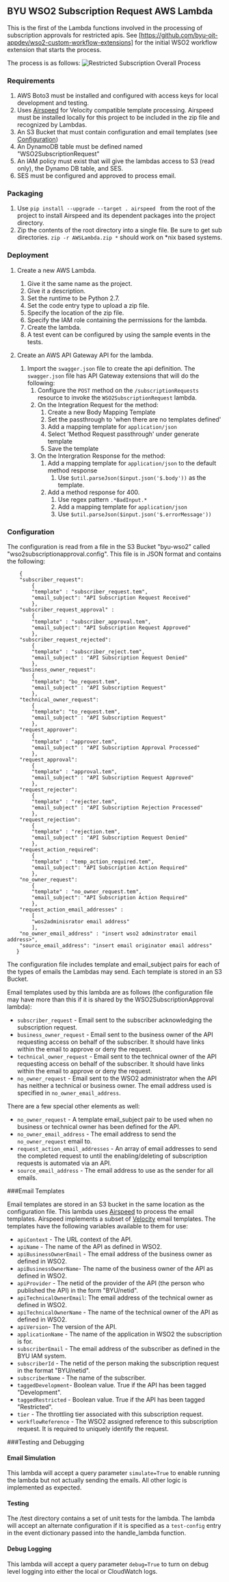 ## BYU WSO2 Subscription Request AWS Lambda

This is the first of the Lambda functions involved in the processing of subscription approvals for restricted apis.
See [https://github.com/byu-oit-appdev/wso2-custom-workflow-extensions] for the initial WSO2 workflow extension that starts the process.

The process is as follows:
![Restricted Subscription Overall Process](docimages/WSO2RestrictedSubscription.png "Restricted Subscription Overall Process")

### Requirements

1. AWS Boto3 must be installed and configured with access keys for local development and testing.
1. Uses [Airspeed](https://github.com/purcell/airspeed) for Velocity compatible template processing. Airspeed must be installed locally for this project to be included
in the zip file and recognized by Lambdas.
1. An S3 Bucket that must contain configuration and email templates (see [Configuration](#Configuration))
1. An DynamoDB table must be defined named "WSO2SubscriptionRequest"
1. An IAM policy must exist that will give the lambdas access to S3 (read only), the Dynamo DB table, and SES.
1. SES must be configured and approved to process email.

### Packaging
1. Use `pip install --upgrade --target . airspeed `
   from the root of the project to install Airspeed and its dependent packages into the project directory.
1. Zip the contents of the root directory into a single file. Be sure to get sub directories. `zip -r AWSLambda.zip *` should
work on *nix based systems.

### Deployment
1. Create a new AWS Lambda.
    1. Give it the same name as the project.
    1. Give it a description.
    1. Set the runtime to be Python 2.7.
    1. Set the code entry type to upload a zip file.
    1. Specify the location of the zip file.
    1. Specify the IAM role containing the permissions for the lambda.
    1. Create the lambda.
    1. A test event can be configured by using the sample events in the tests.

1. Create an AWS API Gateway API for the lambda.
    1. Import the `swagger.json` file to create the api definition. The `swagger.json` file has API Gateway extensions that
    will do the following:
        1. Configure the `POST` method on the `/subscriptionRequests` resource to invoke the `WSO2SubscriptionRequest` lambda.
        1. On the Integration Request for the method:
            1. Create a new Body Mapping Template
            1. Set the passthrough to 'when there are no templates defined'
            1. Add a mapping template for `application/json`
            1. Select 'Method Request passthrough' under generate template
            1. Save the template
        1. On the Intergration Response for the method:
            1. Add a mapping template for `application/json` to the default method response
                1. Use `$util.parseJson($input.json('$.body'))` as the template.
            1. Add a method response for 400.
                1. Use regex pattern `.*BadInput.*`
                1. Add a mapping template for `application/json`
                1. Use `$util.parseJson($input.json('$.errorMessage'))`


### Configuration

The configuration is read from a file in the S3 Bucket "byu-wso2" called "wso2subscriptionapproval.config".
This file is in JSON format and contains the following:
```
    {
   	"subscriber_request":
   		{
   		"template" : "subscriber_request.tem",
   		"email_subject": "API Subscription Request Received"
   		},
   	"subscriber_request_approval" :
   		{
   		"template" : "subscriber_approval.tem",
   		"email_subject": "API Subscription Request Approved"
   		},
   	"subscriber_request_rejected":
   		{
   		"template" : "subscriber_reject.tem",
   		"email_subject" : "API Subscription Request Denied"
   		},
   	"business_owner_request":
   		{
   		"template": "bo_request.tem",
   		"email_subject" : "API Subscription Request"
   		},
   	"technical_owner_request":
   		{
   		"template": "to_request.tem",
   		"email_subject" : "API Subscription Request"
   		},
   	"request_approver":
   		{
   		"template" : "approver.tem",
   		"email_subject" : "API Subscription Approval Processed"
   		},
   	"request_approval":
   		{
   		"template" : "approval.tem",
   		"email_subject" : "API Subscription Request Approved"
   		},
   	"request_rejecter":
   		{
   		"template" : "rejecter.tem",
   		"email_subject" : "API Subscription Rejection Processed"
   		},
   	"request_rejection":
   		{
   		"template" : "rejection.tem",
   		"email_subject" : "API Subscription Request Denied"
   		},
   	"request_action_required":
   		{
   		"template" : "temp_action_required.tem",
   		"email_subject": "API Subscription Action Required"
   		},
   	"no_owner_request":
   		{
   		"template" : "no_owner_request.tem",
   		"email_subject": "API Subscription Action Required"
   		},
   	"request_action_email_addresses" :
   		[
   		"wos2adminisrator email address"
   		],
   	"no_owner_email_address" : "insert wso2 adminstrator email address>",
   	"source_email_address": "insert email originator email address"
   }
```
The configuration file includes template and email_subject pairs for each of the
types of emails the Lambdas may send. Each template is stored in an S3 Bucket.

Email templates used by this lambda are as follows (the configuration file may have more than this if it is shared by the WSO2SubscriptionApproval lambda):
* `subscriber_request` - Email sent to the subscriber acknowledging the subscription request.
* `business_owner_request` - Email sent to the business owner of the API requesting access on behalf of the subscriber. It should have links within the email
 to approve or deny the request.
* `technical_owner_request` - Email sent to the technical owner of the API requesting access on behalf of the subscriber. It should have links within the email
to approve or deny the request.
* `no_owner_request` - Email sent to the WSO2 administrator when the API has neither a technical or business owner. The email address used is specified in `no_owner_email_address`.


There are a few special other elements as well:
* `no_owner_request` - A template email_subject pair to be used when no business or
 technical owner has been defined for the API.
* `no_owner_email_address` - The email address to send the `no_owner_request` email to.
* `request_action_email_addresses` - An array of email addresses to send the completed request
 to until the enabling/deleting of subscription requests is automated via an API.
* `source_email_address` - The email address to use as the sender for all emails.

###Email Templates

Email templates are stored in an S3 bucket in the same location as the configuration file. This lambda uses [Airspeed](https://github.com/purcell/airspeed) to process the email templates. Airspeed implements a subset of [Velocity](http://velocity.apache.org/engine/1.7/user-guide.html#what-is-velocity) email templates. The templates have the following variables available to them for use:

* `apiContext` - The URL context of the API.
* `apiName` - The name of the API as defined in WSO2.
* `apiBusinessOwnerEmail` - The email address of the business owner as defined in WSO2.
* `apiBusinessOwnerName`- The name of the business owner of the API as defined in WSO2.
* `apiProvider` - The netid of the provider of the API (the person who published the API) in the form "BYU/netid".
* `apiTechnicalOwnerEmail`: The email address of the technical owner as defined in WSO2.
* `apiTechnicalOwnerName` - The name of the technical owner of the API as defined in WSO2.
* `apiVersion`- The version of the API.
* `applicationName` - The name of the application in WSO2 the subscription is for.
* `subscriberEmail` - The email address of the subscriber as defined in the BYU IAM system.
* `subscriberId` - The netid of the person making the subscription request in the format "BYU/netid".
* `subscriberName` - The name of the subscriber.
* `taggedDevelopment`- Boolean value. True if the API has been tagged "Development".
* `taggedRestricted` - Boolean value. True if the API has been tagged "Restricted".
* `tier` - The throttling tier associated with this subscription request.
* `workflowReference` - The WSO2 assigned reference to this subscription request. It is required to uniquely identify the request.


###Testing and Debugging

#### Email Simulation
This lambda will accept a query parameter `simulate=True` to enable running the lambda but not actually sending the emails. All other
logic is implemented as expected.

#### Testing
The /test directory contains a set of unit tests for the lambda. The lambda will accept an alternate configuration
if it is specified as a `test-config` entry in the event dictionary passed into the handle_lambda function.

#### Debug Logging
This lambda will accept a query parameter `debug=True` to turn on debug level logging into either the local or CloudWatch logs.
